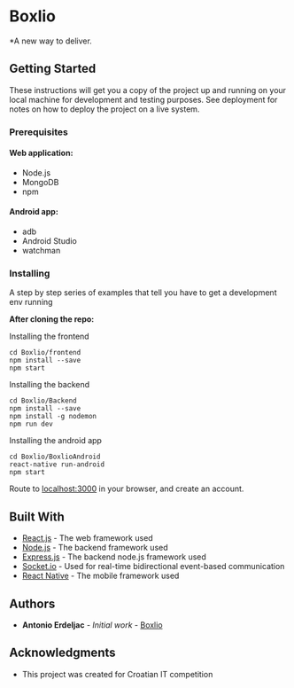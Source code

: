 # Boxlio

*A new way to deliver.

## Getting Started

These instructions will get you a copy of the project up and running on your local machine for development and testing purposes. See deployment for notes on how to deploy the project on a live system.

### Prerequisites
#### Web application:
* Node.js
* MongoDB
* npm

#### Android app:
* adb
* Android Studio
* watchman

### Installing

A step by step series of examples that tell you have to get a development env running

**After cloning the repo:**

Installing the frontend

```
cd Boxlio/frontend
npm install --save
npm start
```

Installing the backend

```
cd Boxlio/Backend
npm install --save
npm install -g nodemon
npm run dev
```

Installing the android app

```
cd Boxlio/BoxlioAndroid
react-native run-android
npm start
```

Route to [localhost:3000](http://localhost:3000/) in your browser, and create an account.

## Built With

* [React.js](https://reactjs.org/) - The web framework used
* [Node.js](https://nodejs.org/en/) - The backend framework used
* [Express.js](https://expressjs.com/) - The backend node.js framework used
* [Socket.io](https://socket.io/) - Used for real-time bidirectional event-based communication
* [React Native](https://facebook.github.io/react-native/) - The mobile framework used

## Authors

* **Antonio Erdeljac** - *Initial work* - [Boxlio](https://github.com/AntonioErdeljac/Boxlio)

## Acknowledgments

* This project was created for Croatian IT competition
